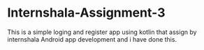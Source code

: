 # Internshala-Assignment-3
This is a simple loging and register app using kotlin that assign by internshala Android app development and i have done this.
